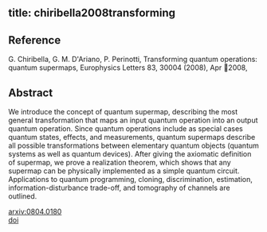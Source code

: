 title: chiribella2008transforming
---


## Reference

G. Chiribella, G. M. D'Ariano, P. Perinotti, Transforming quantum operations: quantum supermaps, Europhysics Letters 83, 30004 (2008), Apr 2008,

## Abstract 
  We introduce the concept of quantum supermap, describing the most general transformation that maps an input quantum operation into an output quantum operation. Since quantum operations include as special cases quantum states, effects, and measurements, quantum supermaps describe all possible transformations between elementary quantum objects (quantum systems as well as quantum devices). After giving the axiomatic definition of supermap, we prove a realization theorem, which shows that any supermap can be physically implemented as a simple quantum circuit. Applications to quantum programming, cloning, discrimination, estimation, information-disturbance trade-off, and tomography of channels are outlined.
    

[arxiv:0804.0180](https://arxiv.org/abs/0804.0180)     
[doi](https://doi.org/10.1209/0295-5075/83/30004)    

